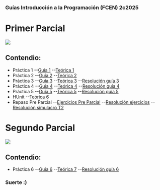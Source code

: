 ### Guías Introducción a la Programación (FCEN) 2c2025

# Primer Parcial

![](https://ih1.redbubble.net/image.392890428.8099/st,small,507x507-pad,600x600,f8f8f8.u2.jpg)
## Contendio:
- Práctica 1
--[Guía 1](https://github.com/Marto-ZZ/IP-2c2025/blob/main/Haskell/Enunciados%20Gu%C3%ADas/Gu%C3%ADa%201.pdf)
--[Teórica 1](https://github.com/Marto-ZZ/IP-2c2025/blob/main/Haskell/Te%C3%B3ricas/Te%C3%B3rico%201.pdf)
- Práctica 2
--[Guía 2](https://github.com/Marto-ZZ/IP-2c2025/blob/main/Haskell/Enunciados%20Gu%C3%ADas/Gu%C3%ADa%202.pdf)
--[Teórica 2](https://github.com/Marto-ZZ/IP-2c2025/blob/main/Haskell/Te%C3%B3ricas/Te%C3%B3rico%202.pdf)
- Práctica 3
--[Guía 3](https://github.com/Marto-ZZ/IP-2c2025/blob/main/Haskell/Enunciados%20Gu%C3%ADas/Gu%C3%ADa%203.pdf)
--[Teórica 3](https://github.com/Marto-ZZ/IP-2c2025/blob/main/Haskell/Te%C3%B3ricas/Te%C3%B3rico%203.pdf)
--[Resolución guía 3](https://github.com/Marto-ZZ/IP-2c2025/blob/main/Haskell/guias%20resueltas/guia3.hs)
- Práctica 4
--[Guía 4](https://github.com/Marto-ZZ/IP-2c2025/blob/main/Haskell/Enunciados%20Gu%C3%ADas/Gu%C3%ADa%204.pdf)
--[Teórica 4](https://github.com/Marto-ZZ/IP-2c2025/blob/main/Haskell/Te%C3%B3ricas/Te%C3%B3rico%204.pdf)
--[Resolución guía 4](https://github.com/Marto-ZZ/IP-2c2025/blob/main/Haskell/guias%20resueltas/guia4.hs)
- Práctica 5
--[Guía 5](https://github.com/Marto-ZZ/IP-2c2025/blob/main/Haskell/Enunciados%20Gu%C3%ADas/Gu%C3%ADa%205.pdf)
--[Teórica 5](https://github.com/Marto-ZZ/IP-2c2025/blob/main/Haskell/Te%C3%B3ricas/Te%C3%B3rico%205.pdf)
--[Resolución guía 5](https://github.com/Marto-ZZ/IP-2c2025/blob/main/Haskell/guias%20resueltas/guia5.hs)
- HUnit
--[Teórica 6](https://github.com/Marto-ZZ/IP-2c2025/blob/main/Haskell/Te%C3%B3ricas/Te%C3%B3rico%206.pdf)
- Repaso Pre Parcial
--[Ejercicios Pre Parcial](https://github.com/Marto-ZZ/IP-2c2025/blob/main/Haskell/Enunciados%20Gu%C3%ADas/Ejercicios%20Parcial%201.pdf)
--[Resolución ejercicios](https://github.com/Marto-ZZ/IP-2c2025/blob/main/Haskell/Ejercicios_Parciales.hs)
--[Resolución simulacro T2](https://github.com/Marto-ZZ/IP-2c2025/blob/main/Haskell/Simulacro.hs)

# Segundo Parcial

![](https://www.python.org.co/usuarios/pydata-bogota/python-medellin.jpg)
## Contendio:
- Práctica 6
--[Guía 6](https://github.com/Marto-ZZ/IP-2c2025/blob/main/Python/Enunciados%20Gu%C3%ADas/Gu%C3%ADa%206.pdf)
--[Teórica 7](https://github.com/Marto-ZZ/IP-2c2025/blob/main/Python/Te%C3%B3ricas/Te%C3%B3rico%207.pdf)
--[Resolución guía 6](https://github.com/Marto-ZZ/IP-2c2025/blob/main/Python/guias%20resueltas/guia6.py)
### Suerte :)
